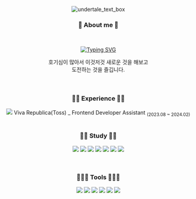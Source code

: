 <div align="center">


  ![undertale_text_box](https://github.com/Yeonji-Noob/Yeonji-Noob/assets/121682565/75a03946-584d-4f3f-b0b7-b6cab3519881)
  

  
  <h3>🐣 About me 🐣</h3>
  </br> 

[![Typing SVG](https://readme-typing-svg.demolab.com?font=Fira+Code&size=15&pause=1000&color=13F799&width=375&lines=%3Cp%3EI'm+studying+front-end+development%3C%2Fp%3E)](https://git.io/typing-svg)
  
  호기심이 많아서 이것저것 새로운 것을 해보고 
  </br>
  도전하는 것을 즐깁니다.
  </br>
  </br> 
  </br>

  <h3>🍕🍕 Experience 🍕🍕</h3>
  
  <img src="https://static.toss.im/tds/favicon/favicon-16x16.png">
  Viva Republica(Toss) _ Frontend Developer Assistant <sub>(2023.08 ~ 2024.02)</sub>
  </br> 
  </br> 

  <h3>🌼🌼 Study 🌼🌼</h3>
  <p>
  <img src="https://img.shields.io/badge/HTML5-E34F26?style=for-the-badge&logo=HTML5&logoColor=white"/>
  <img src="https://img.shields.io/badge/CSS3-1572B6?style=for-the-badge&logo=CSS3&logoColor=white"/>
  <img src="https://img.shields.io/badge/Javascript-black?style=for-the-badge&logo=javascript&logoColor=F7DF1E"/>
<!--   <img src="https://img.shields.io/badge/JQuery-lightgray?style=for-the-badge&logo=jquery&logoColor=0769AD"/>
  <img src="https://img.shields.io/badge/Vue-4FC08D?style=for-the-badge&logo=vue.js&logoColor=white"/> -->
  <img src="https://img.shields.io/badge/React-white?style=for-the-badge&logo=react&logoColor=61DAFB"/>
  <img src="https://img.shields.io/badge/typescript-3178C6?style=for-the-badge&logo=typescript&logoColor=white"/>
  <img src="https://img.shields.io/badge/SCSS-CC6699?style=for-the-badge&logo=SASS&logoColor=white"/>
  <img src="https://img.shields.io/badge/styledcomponents-DB7093?style=for-the-badge&logo=styledcomponents&logoColor=white"/>
  </p>

  </br> 


  <h3>🔧🔨🧰 Tools 🧰🔨🔧</h3>
  <img src="https://img.shields.io/badge/VScode-007ACC?style=for-the-badge&logo=visualstudiocode&logoColor=white"/>
  <img src="https://img.shields.io/badge/Figma-F24E1E?style=for-the-badge&logo=figma&logoColor=white"/>
  <img src="https://img.shields.io/badge/Adobe Photoshop-31A8FF?style=for-the-badge&logo=adobephotoshop&logoColor=white"/>
  <img src="https://img.shields.io/badge/Adobe Illustrator-FF9A00?style=for-the-badge&logo=Adobe Illustrator&logoColor=white"/>
  <img src="https://img.shields.io/badge/notion-000000?style=for-the-badge&logo=notion&logoColor=white"/>
  <img src="https://img.shields.io/badge/canva-00C4CC?style=for-the-badge&logo=canva&logoColor=white"/>

  </br> 
  
  ####
  
  
  
 <!-- [![Solved.ac Profile](http://mazassumnida.wtf/api/v2/generate_badge?boj=rhcp3885)](https://solved.ac/rhcp3885/)
  </br> -->
   
  ###


</div>






